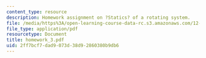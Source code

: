 ```yaml
---
content_type: resource
description: Homework assignment on ?Statics? of a rotating system.
file: /media/https%3A/open-learning-course-data-rc.s3.amazonaws.com/12-810-dynamics-of-the-atmosphere-spring-2008/2ff7bcf7dad9073d38d92860380b9db6_homework_3.pdf
file_type: application/pdf
resourcetype: Document
title: homework_3.pdf
uid: 2ff7bcf7-dad9-073d-38d9-2860380b9db6
---
```

